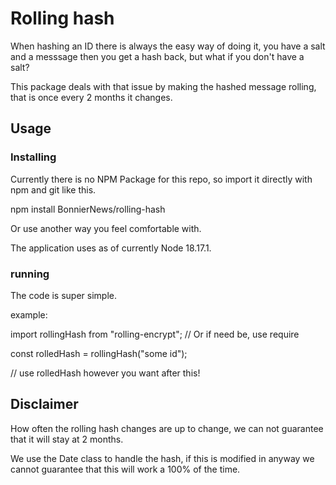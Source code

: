 # Rolling hash

When hashing an ID there is always the easy way of doing it, you have a salt and a messsage then you get a hash back, but what if you don't have a salt?

This package deals with that issue by making the hashed message rolling, that is once every 2 months it changes.

## Usage

### Installing

Currently there is no NPM Package for this repo, so import it directly with npm and git like this.

npm install BonnierNews/rolling-hash

Or use another way you feel comfortable with.

The application uses as of currently Node 18.17.1.

### running

The code is super simple.

example:

import rollingHash from "rolling-encrypt"; // Or if need be, use require

const rolledHash = rollingHash("some id");

// use rolledHash however you want after this!

## Disclaimer

How often the rolling hash changes are up to change, we can not guarantee that it will stay at 2 months.

We use the Date class to handle the hash, if this is modified in anyway we cannot guarantee that this will work a 100% of the time.

